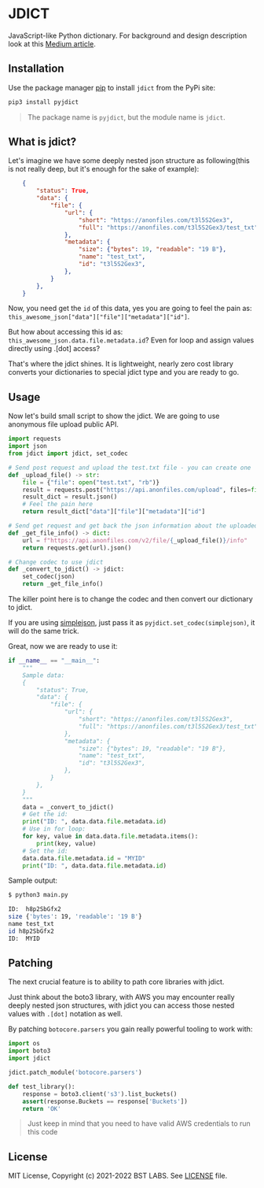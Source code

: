 # JDICT

JavaScript-like Python dictionary. 
For background and design description look at this [Medium article](https://medium.com/swlh/jdict-javascript-dict-in-python-e7a5383939ab).

## Installation

Use the package manager [pip](https://pip.pypa.io/en/stable/) to install `jdict` from the PyPi site:

```bash
pip3 install pyjdict
```

> The package name is `pyjdict`, but the module name is `jdict`.

## What is jdict?

Let's imagine we have some deeply nested json structure as following(this is not really deep, but it's enough for the sake of example):

```json
    {
        "status": True,
        "data": {
            "file": {
                "url": {
                    "short": "https://anonfiles.com/t3l5S2Gex3",
                    "full": "https://anonfiles.com/t3l5S2Gex3/test_txt",
                },
                "metadata": {
                    "size": {"bytes": 19, "readable": "19 B"},
                    "name": "test_txt",
                    "id": "t3l5S2Gex3",
                },
            }
        },
    }
```

Now, you need get the `id` of this data, yes you are going to feel the pain as: `this_awesome_json["data"]["file"]["metadata"]["id"]`.

But how about accessing this id as: `this_awesome_json.data.file.metadata.id`? Even for loop and assign values directly using .[dot] access?

That's where the jdict shines. It is lightweight, nearly zero cost library converts your dictionaries to special jdict type and you are ready to go.

## Usage

Now let's build small script to show the jdict. We are going to use anonymous file upload public API.

```py
import requests
import json
from jdict import jdict, set_codec

# Send post request and upload the test.txt file - you can create one
def _upload_file() -> str:
    file = {"file": open("test.txt", "rb")}
    result = requests.post("https://api.anonfiles.com/upload", files=file)
    result_dict = result.json()
    # Feel the pain here
    return result_dict["data"]["file"]["metadata"]["id"]

# Send get request and get back the json information about the uploaded file
def _get_file_info() -> dict:
    url = f"https://api.anonfiles.com/v2/file/{_upload_file()}/info"
    return requests.get(url).json()

# Change codec to use jdict
def _convert_to_jdict() -> jdict:
    set_codec(json)
    return _get_file_info()
```

The killer point here is to change the codec and then convert our dictionary to jdict.

If you are using [simplejson](https://pypi.org/project/simplejson/), just pass it as `pyjdict.set_codec(simplejson)`, it will do the same trick.

Great, now we are ready to use it:

```py
if __name__ == "__main__":
    """
    Sample data:
    {
        "status": True,
        "data": {
            "file": {
                "url": {
                    "short": "https://anonfiles.com/t3l5S2Gex3",
                    "full": "https://anonfiles.com/t3l5S2Gex3/test_txt",
                },
                "metadata": {
                    "size": {"bytes": 19, "readable": "19 B"},
                    "name": "test_txt",
                    "id": "t3l5S2Gex3",
                },
            }
        },
    }
    """
    data = _convert_to_jdict()
    # Get the id:
    print("ID: ", data.data.file.metadata.id)
    # Use in for loop:
    for key, value in data.data.file.metadata.items():
        print(key, value)
    # Set the id:
    data.data.file.metadata.id = "MYID"
    print("ID: ", data.data.file.metadata.id)

```

Sample output:

```sh
$ python3 main.py

ID:  h8p2SbGfx2
size {'bytes': 19, 'readable': '19 B'}
name test_txt
id h8p2SbGfx2
ID:  MYID
```

## Patching

The next crucial feature is to ability to path core libraries with jdict.

Just think about the boto3 library, with AWS you may encounter really deeply nested json structures, 
with jdict you can access those nested values with `.[dot]` notation as well.

By patching `botocore.parsers` you gain really powerful tooling to work with:

```py
import os
import boto3
import jdict

jdict.patch_module('botocore.parsers')

def test_library():
    response = boto3.client('s3').list_buckets()
    assert(response.Buckets == response['Buckets'])
    return 'OK'
```

> Just keep in mind that you need to have valid AWS credentials to run this code


## License

MIT License, Copyright (c) 2021-2022 BST LABS. See [LICENSE](LICENSE.md) file.




